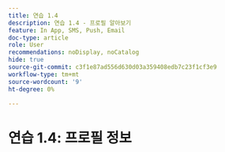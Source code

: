 ```yaml
---
title: 연습 1.4
description: 연습 1.4 - 프로필 알아보기
feature: In App, SMS, Push, Email
doc-type: article
role: User
recommendations: noDisplay, noCatalog
hide: true
source-git-commit: c3f1e87ad556d630d03a359408edb7c23f1cf3e9
workflow-type: tm+mt
source-wordcount: '9'
ht-degree: 0%

---
```



# 연습 1.4: 프로필 정보
